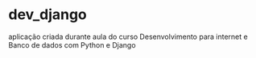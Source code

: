 # dev_django
aplicação criada durante aula do curso Desenvolvimento para internet e Banco de dados com Python e Django
